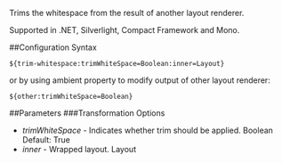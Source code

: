 Trims the whitespace from the result of another layout renderer. 

Supported in .NET, Silverlight, Compact Framework and Mono.

##Configuration Syntax
```
${trim-whitespace:trimWhiteSpace=Boolean:inner=Layout}
```

or by using ambient property to modify output of other layout renderer:

```
${other:trimWhiteSpace=Boolean}
```

##Parameters
###Transformation Options
* _trimWhiteSpace_ - Indicates whether trim should be applied. Boolean Default: True
* _inner_ - Wrapped layout. Layout